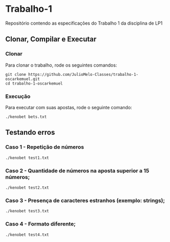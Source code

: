 # Trabalho-1
Repositório contendo as especificações do Trabalho 1 da disciplina de LP1

## Clonar, Compilar e Executar

### Clonar
Para clonar o trabalho, rode os seguintes comandos:
```
git clone https://github.com/JulioMelo-Classes/trabalho-1-oscarkemuel.git
cd trabalho-1-oscarkemuel
```

### Execução
Para executar com suas apostas, rode o seguinte comando:
```
./kenobet bets.txt
```

## Testando erros
### Caso 1 - Repetição de números
```
./kenobet test1.txt
```
### Caso 2 - Quantidade de números na aposta superior a 15 números;
```
./kenobet test2.txt
```
### Caso 3 - Presença de caracteres estranhos (exemplo: strings);
```
./kenobet test3.txt
```
### Caso 4 - Formato diferente;
```
./kenobet test4.txt
```
